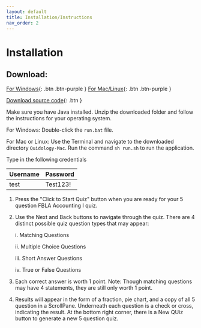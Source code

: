 ```yaml
---
layout: default
title: Installation/Instructions
nav_order: 2
---
```


# Installation

## Download:
[For Windows](https://github.com/Quidology/Quidology-Desktop/releases/download/v1.0-alpha/Quidology-Windows.zip){: .btn .btn-purple }
[For Mac/Linux](https://github.com/Quidology/Quidology-Desktop/releases/download/v1.0-alpha/Quidology-Mac.zip){: .btn .btn-purple }

[Download source code](https://github.com/Quidology/Quidology-Desktop/archive/main.zip){: .btn } 

Make sure you have Java installed. Unzip the downloaded folder and follow the instructions for your operating system.

For Windows:
Double-click the `run.bat` file.

For Mac or Linux:
Use the Terminal and navigate to the downloaded directory `Quidology-Mac`. Run the command `sh run.sh` to run the application.

Type in the following credentials

Username | Password
|---|---|
test | Test123!

1. Press the "Click to Start Quiz" button when you are ready for your 5 question FBLA Accounting I quiz.

2. Use the Next and Back buttons to navigate through the quiz. There are 4 distinct possible quiz question types that may appear:

    i. Matching Questions
    
    ii. Multiple Choice Questions
    
    iii. Short Answer Questions
    
    iv. True or False Questions

3. Each correct answer is worth 1 point. Note: Though matching questions may have 4 statements, they are still only worth 1 point.

4. Results will appear in the form of a fraction, pie chart, and a copy of all 5 question in a ScrollPane. Underneath each question is a check or cross, indicating the result. At the bottom right corner, there is a New QUiz button to generate a new 5 question quiz.
